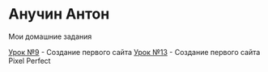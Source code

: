 # Анучин Антон
Мои домашние задания


[Урок №9](AnuchinAO.github.io/lesson_9/index.html "Создание первого сайта с использованием Bootstrap") - Создание первого сайта
[Урок №13](AnuchinAO.github.io/lesson_13/index.html "Создание страницы по принцыпу PixelPerfect") - Создание первого сайта Pixel Perfect
